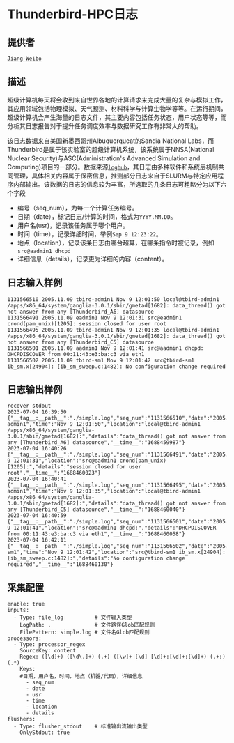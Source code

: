 # Thunderbird-HPC日志

## 提供者
[`Jiang-Weibo`](https://github.com/Jiang-Weibo)

## 描述
超级计算机每天将会收到来自世界各地的计算请求来完成大量的复杂与模拟工作，其应用领域包括物理模拟、天气预测、材料科学与计算生物学等等。在运行期间，超级计算机会产生海量的日志文件，其主要内容包括任务状态，用户状态等等，而分析其日志报告对于提升任务调度效率与数据研究工作有非常大的帮助。

该日志数据来自美国新墨西哥州Albuquerqueat的Sandia National Labs，而Thunderbird是属于该实验室的超级计算机系统，该系统属于NNSA(National Nuclear Security)与ASC(Administration's  Advanced Simulation and Computing)项目的一部分。数据来源[`loghub`](https://github.com/logpai/loghub)，其日志由多种软件和系统层机制共同管理，具体相关内容属于保密信息，推测部分日志来自于SLURM与特定应用程序内部输出。该数据的日志的信息较为丰富，所选取的几条日志可粗略分为以下六个字段

* 编号（seq_num），为每一个计算任务编号。
* 日期（date），标记日志/计算的时间，格式为`YYYY.MM.DD`。
* 用户名(usr)，记录该任务属于哪个用户。
* 时间（time），记录详细时间，举例`Sep 9 12:23:22`。
* 地点（location），记录该条日志由哪台超算，在哪条指令时被记录，例如`src@aadmin1 dhcpd`
* 详细信息（details），记录更为详细的内容（content）。

## 日志输入样例
```
1131566510 2005.11.09 tbird-admin1 Nov 9 12:01:50 local@tbird-admin1 /apps/x86_64/system/ganglia-3.0.1/sbin/gmetad[1682]: data_thread() got not answer from any [Thunderbird_A6] datasource
1131566491 2005.11.09 eadmin1 Nov 9 12:01:31 src@eadmin1 crond(pam_unix)[1205]: session closed for user root
1131566495 2005.11.09 tbird-admin1 Nov 9 12:01:35 local@tbird-admin1 /apps/x86_64/system/ganglia-3.0.1/sbin/gmetad[1682]: data_thread() got not answer from any [Thunderbird_C5] datasource
1131566501 2005.11.09 aadmin1 Nov 9 12:01:41 src@aadmin1 dhcpd: DHCPDISCOVER from 00:11:43:e3:ba:c3 via eth1
1131566502 2005.11.09 tbird-sm1 Nov 9 12:01:42 src@tbird-sm1 ib_sm.x[24904]: [ib_sm_sweep.c:1482]: No configuration change required
```

## 日志输出样例
```
recover stdout
2023-07-04 16:39:50 {"__tag__:__path__":"./simple.log","seq_num":"1131566510","date":"2005.11.09","usr":"tbird-admin1","time":"Nov 9 12:01:50","location":"local@tbird-admin1 /apps/x86_64/system/ganglia-3.0.1/sbin/gmetad[1682]:","details":"data_thread() got not answer from any [Thunderbird_A6] datasource","__time__":"1688459987"}
2023-07-04 16:40:26 {"__tag__:__path__":"./simple.log","seq_num":"1131566491","date":"2005.11.09","usr":"eadmin1","time":"Nov 9 12:01:31","location":"src@eadmin1 crond(pam_unix)[1205]:","details":"session closed for user root","__time__":"1688460023"}
2023-07-04 16:40:41 {"__tag__:__path__":"./simple.log","seq_num":"1131566495","date":"2005.11.09","usr":"tbird-admin1","time":"Nov 9 12:01:35","location":"local@tbird-admin1 /apps/x86_64/system/ganglia-3.0.1/sbin/gmetad[1682]:","details":"data_thread() got not answer from any [Thunderbird_C5] datasource","__time__":"1688460040"}
2023-07-04 16:40:59 {"__tag__:__path__":"./simple.log","seq_num":"1131566501","date":"2005.11.09","usr":"aadmin1","time":"Nov 9 12:01:41","location":"src@aadmin1 dhcpd:","details":"DHCPDISCOVER from 00:11:43:e3:ba:c3 via eth1","__time__":"1688460058"}
2023-07-04 16:42:11 {"__tag__:__path__":"./simple.log","seq_num":"1131566502","date":"2005.11.09","usr":"tbird-sm1","time":"Nov 9 12:01:42","location":"src@tbird-sm1 ib_sm.x[24904]: [ib_sm_sweep.c:1482]:","details":"No configuration change required","__time__":"1688460130"}
```

## 采集配置
```
enable: true
inputs:
  - Type: file_log          # 文件输入类型
    LogPath: .              # 文件路径Glob匹配规则
    FilePattern: simple.log # 文件名Glob匹配规则
processors:
  - Type: processor_regex
    SourceKey: content
    Regex: ([\d]+) ([\d\.]+) (.+) ([\w]+ [\d] [\d]+:[\d]+:[\d]+) (.+:) (.*)
    Keys:
    #日期，用户名，时间，地点（机器/代码），详细信息
      - seq_num
      - date
      - usr
      - time
      - location
      - details
flushers:
  - Type: flusher_stdout    # 标准输出流输出类型
    OnlyStdout: true
```